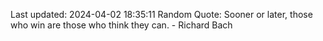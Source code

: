 Last updated: 2024-04-02 18:35:11
Random Quote: Sooner or later, those who win are those who think they can. - Richard Bach